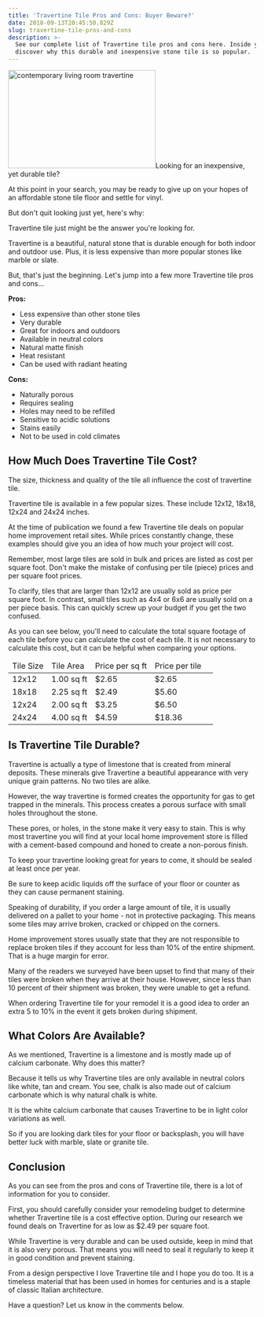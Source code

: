 ```yaml
---
title: 'Travertine Tile Pros and Cons: Buyer Beware?'
date: 2018-09-13T20:45:50.829Z
slug: travertine-tile-pros-and-cons
description: >-
  See our complete list of Travertine tile pros and cons here. Inside you'll
  discover why this durable and inexpensive stone tile is so popular.
---
```

<img src="http://www.doorwaysmagazine.com/wp-content/uploads/contemporary_living_room_travertine-300x200.jpg" alt="contemporary living room travertine" width="300" height="200" class="alignright size-medium wp-image-15207" />Looking for an inexpensive, yet durable tile?



At this point in your search, you may be ready to give up on your hopes of an affordable stone tile floor and settle for vinyl. 



But don't quit looking just yet, here's why: 



Travertine tile just might be the answer you're looking for.



Travertine is a beautiful, natural stone that is durable enough for both indoor and outdoor use. Plus, it is less expensive than more popular stones like marble or slate.



But, that's just the beginning. Let's jump into a few more Travertine tile pros and cons…



<strong>Pros:</strong>

<ul>

<li>Less expensive than other stone tiles</li>

<li>Very durable</li>

<li>Great for indoors and outdoors</li>

<li>Available in neutral colors</li>

<li>Natural matte finish</li>

<li>Heat resistant</li>

<li>Can be used with radiant heating</li>

</ul>



<strong>Cons:</strong>

<ul>

<li>Naturally porous</li>

<li>Requires sealing</li>

<li>Holes may need to be refilled</li>

<li>Sensitive to acidic solutions</li>

<li>Stains easily</li>

<li>Not to be used in cold climates</li>

</ul>



<h2>How Much Does Travertine Tile Cost?</h2>



The size, thickness and quality of the tile all influence the cost of travertine tile.



Travertine tile is available in a few popular sizes. These include 12x12, 18x18, 12x24 and 24x24 inches.



At the time of publication we found a few Travertine tile deals on popular home improvement retail sites. While prices constantly change, these examples should give you an idea of how much your project will cost.



Remember, most large tiles are sold in bulk and prices are listed as cost per square foot. Don't make the mistake of confusing per tile (piece) prices and per square foot prices. 



To clarify, tiles that are larger than 12x12 are usually sold as price per square foot. In contrast, small tiles such as 4x4 or 6x6 are usually sold on a per piece basis. This can quickly screw up your budget if you get the two confused.



As you can see below, you'll need to calculate the total square footage of each tile before you can calculate the cost of each tile. It is not necessary to calculate this cost, but it can be helpful when comparing your options.



<table>

<thead>

<tr><td>Tile Size</td><td>Tile Area</td><td>Price per sq ft</td><td>Price per tile</td></tr>

</thead>

<tbody>

<tr><td>12x12</td><td>1.00 sq ft</td><td>$2.65</td><td>$2.65<td></tr>

<tr><td>18x18</td><td>2.25 sq ft</td><td>$2.49</td><td>$5.60<td></tr>

<tr><td>12x24</td><td>2.00 sq ft</td><td>$3.25</td><td>$6.50<td></tr>

<tr><td>24x24</td><td>4.00 sq ft</td><td>$4.59</td><td>$18.36</td></tr>

</tbody>

</table>



<h2>Is Travertine Tile Durable?</h2>



Travertine is actually a type of limestone that is created from mineral deposits. These minerals give Travertine a beautiful appearance with very unique grain patterns. No two tiles are alike.



However, the way travertine is formed creates the opportunity for gas to get trapped in the minerals. This process creates a porous surface with small holes throughout the stone.



These pores, or holes, in the stone make it very easy to stain. This is why most travertine you will find at your local home improvement store is filled with a cement-based compound and honed to create a non-porous finish. 



To keep your travertine looking great for years to come, it should be sealed at least once per year.



Be sure to keep acidic liquids off the surface of your floor or counter as they can cause permanent staining.



Speaking of durability, if you order a large amount of tile, it is usually delivered on a pallet to your home - not in protective packaging. This means some tiles may arrive broken, cracked or chipped on the corners. 



Home improvement stores usually state that they are not responsible to replace broken tiles if they account for less than 10% of the entire shipment. That is a huge margin for error.



Many of the readers we surveyed have been upset to find that many of their tiles were broken when they arrive at their house. However, since less than 10 percent of their shipment was broken, they were unable to get a refund.



When ordering Travertine tile for your remodel it is a good idea to order an extra 5 to 10% in the event it gets broken during shipment.



<h2>What Colors Are Available?</h2>



As we mentioned, Travertine is a limestone and is mostly made up of calcium carbonate. Why does this matter?



Because it tells us why Travertine tiles are only available in neutral colors like white, tan and cream. You see, chalk is also made out of calcium carbonate which is why natural chalk is white.



It is the white calcium carbonate that causes Travertine to be in light color variations as well.



So if you are looking dark tiles for your floor or backsplash, you will have better luck with marble, slate or granite tile.



<h2>Conclusion</h2>



As you can see from the pros and cons of Travertine tile, there is a lot of information for you to consider. 



First, you should carefully consider your remodeling budget to determine whether Travertine tile is a cost effective option. During our research we found deals on Travertine for as low as $2.49 per square foot.



While Travertine is very durable and can be used outside, keep in mind that it is also very porous. That means you will need to seal it regularly to keep it in good condition and prevent staining.



From a design perspective I love Travertine tile and I hope you do too. It is a timeless material that has been used in homes for centuries and is a staple of classic Italian architecture.



Have a question? Let us know in the comments below.
